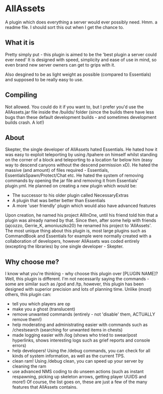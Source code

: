 AllAssets
========

A plugin which does everything a server would ever possibly need.
Hmm. a readme file. I should sort this out when I get the chance to.

What it is
----------
Pretty simply put - this plugin is aimed to be the 'best plugin a server could ever need'
It is designed with speed, simplicity and ease of use in mind, so even brand new server owners can get to grips with it.

Also desgined to be as light weight as possible (compared to Essentials) and supposed to be really easy to use.

Compiling
---------
Not allowed. You could do it if you want to, but I prefer you'd use the AllAssets.jar file inside the /builds/ folder (since the builds there have less bugs than these default development builds - and sometimes development builds crash. A lot!)

About
-----
Skepter, the single developer of AllAssets hated Essentials. He hated how it was easy to exploit teleporting by using /tpahere on himself whilst standing on the corner of a block and teleporting to a location far below him (easy way to descend canyons without the descend permission xD). He hated the massive (and amount) of files required - Essentials, EssentialsSpawn/Protect/Chat etc. He hated the system of removing commands by opening the jar file and removing it from Essentials' plugin.yml. He planned on creating a new plugin which would be:
* The successor to his older plugin called NecessaryExtras
* A plugin that was better better than Essentials
* A more 'user friendly' plugin which would also have advanced features

Upon creation, he named his project AllInOne, until his friend told him that a plugin was already named by that. Since then, after some help with friends (ajcozzo, Gerrie_K, amoniuszko20) he renamed his project to 'AllAssets'.
The most unique thing about this plugin is, most large plugins such as CommandBook and Essentials for example were normally created with a collaboration of developers, however AllAssets was coded entirely (excepting the libraries) by one single developer - Skepter.

Why choose me?
--------------
I know what you're thinking - why choose this plugin over [PLUGIN NAME]?
Well, this plugin is different. I'm not necessarily saying the commands - some are similar such as /god and /tp, however, this plugin has been designed with superior precision and lots of planning time. Unlike (most) others, this plugin can:
* tell you which players are op
* make you a ghost (translucent)
* remove unwanted commands (entirely - not 'disable' them, ACTUALLY remove them!)
* help moderating and administrating easier with commands such as /chestsearch (searching for unwanted items in chests)
* made logging easier with /log (shows who tried to swear/post hyperlinks, shows interesting logs such as grief reports and console errors)
* help developers! Using the /debug commands, you can check for all kinds of system information, as well as the current TPS. 
* clean ram! Using /debug clean, you can speed up your server by cleaning the ram
* use advanced NMS coding to do unseen actions (such as instant respawning, picking up skeleton arrows, getting player UUIDS and more!)
Of course, the list goes on, these are just a few of the many features that AllAssets contains.
